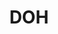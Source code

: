 ---
name: Brian Moyer
department: Department of Health and Human Services*
sub-department: National Center for Health Statistics^
title: DOH
---